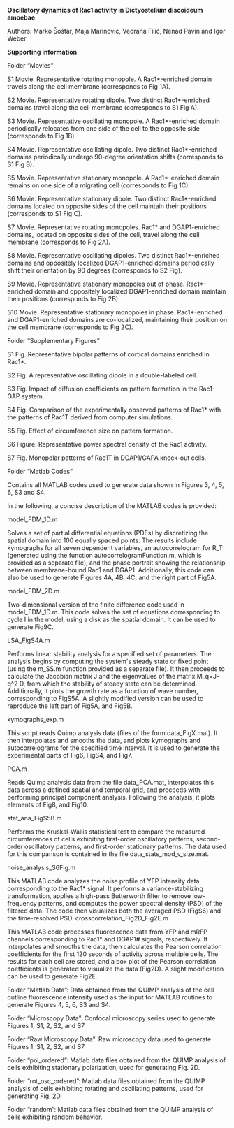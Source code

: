 **Oscillatory dynamics of Rac1 activity in Dictyostelium discoideum amoebae**

Authors: Marko Šoštar, Maja Marinović, Vedrana Filić, Nenad Pavin and Igor Weber

**Supporting information**

Folder “Movies”

S1 Movie. Representative rotating monopole. A Rac1*-enriched domain travels along the cell membrane (corresponds to Fig 1A).

S2 Movie. Representative rotating dipole. Two distinct Rac1*-enriched domains travel along the cell membrane (corresponds to S1 Fig A).

S3 Movie. Representative oscillating monopole. A Rac1*-enriched domain periodically relocates from one side of the cell to the opposite side (corresponds to Fig 1B).

S4 Movie. Representative oscillating dipole. Two distinct Rac1*-enriched domains periodically undergo 90-degree orientation shifts (corresponds to S1 Fig B).

S5 Movie. Representative stationary monopole. A Rac1*-enriched domain remains on one side of a migrating cell (corresponds to Fig 1C).

S6 Movie. Representative stationary dipole. Two distinct Rac1*-enriched domains located on opposite sides of the cell maintain their positions (corresponds to S1 Fig C).

S7 Movie. Representative rotating monopoles. Rac1* and DGAP1-enriched domains, located on opposite sides of the cell, travel along the cell membrane (corresponds to Fig 2A). 

S8 Movie. Representative oscillating dipoles. Two distinct Rac1*-enriched domains and oppositely localized DGAP1-enriched domains periodically shift their orientation by 90 degrees (corresponds to S2 Fig).

S9 Movie. Representative stationary monopoles out of phase. Rac1*-enriched domain and oppositely localized DGAP1-enriched domain maintain their positions (corresponds to Fig 2B).

S10 Movie. Representative stationary monopoles in phase. Rac1*-enriched and DGAP1-enriched domains are co-localized, maintaining their position on the cell membrane (corresponds to Fig 2C).



Folder “Supplementary Figures”

S1 Fig. Representative bipolar patterns of cortical domains enriched in Rac1*. 

S2 Fig. A representative oscillating dipole in a double-labeled cell.

S3 Fig. Impact of diffusion coefficients on pattern formation in the Rac1-GAP system.

S4 Fig. Comparison of the experimentally observed patterns of Rac1* with the patterns of Rac1T derived from computer simulations.

S5 Fig. Effect of circumference size on pattern formation.

S6 Figure. Representative power spectral density of the Rac1 activity.

S7 Fig. Monopolar patterns of Rac1T in DGAP1/GAPA knock-out cells. 


Folder “Matlab Codes” 

Contains all MATLAB codes used to generate data shown in Figures 3, 4, 5, 6, S3 and S4.

In the following, a concise description of the MATLAB codes is provided:

model_FDM_1D.m

Solves a set of partial differential equations (PDEs) by discretizing the spatial domain into 100 equally spaced points. The results include kymographs for all seven dependent variables, an autocorrelogram for R_T (generated using the function autocorrelogramFunction.m, which is provided as a separate file), and the phase portrait showing the relationship between membrane-bound Rac1 and DGAP1. Additionally, this code can also be used to generate Figures 4A, 4B, 4C, and the right part of Fig5A.

model_FDM_2D.m

Two-dimensional version of the finite difference code used in model_FDM_1D.m. This code solves the set of equations corresponding to cycle I in the model, using a disk as the spatial domain. It can be used to generate Fig9C.

LSA_FigS4A.m

Performs linear stability analysis for a specified set of parameters. The analysis begins by computing the system's steady state or fixed point (using the m_SS.m function provided as a separate file). It then proceeds to calculate the Jacobian matrix J and the eigenvalues of the matrix M_q=J-q^2 D, from which the stability of steady state can be determined. Additionally, it plots the growth rate as a function of wave number, corresponding to FigS5A. A slightly modified version can be used to reproduce the left part of Fig5A, and Fig5B.

kymographs_exp.m

This script reads Quimp analysis data (files of the form data_FigX.mat). It then interpolates and smooths the data, and plots kymographs and autocorrelograms for the specified time interval. It is used to generate the experimental parts of Fig6, FigS4, and Fig7.

PCA.m

Reads Quimp analysis data from the file data_PCA.mat, interpolates this data across a defined spatial and temporal grid, and proceeds with performing principal component analysis. Following the analysis, it plots elements of Fig8, and Fig10.

stat_ana_FigS5B.m

Performs the Kruskal-Wallis statistical test to compare the measured circumferences of cells exhibiting first-order oscillatory patterns, second-order oscillatory patterns, and first-order stationary patterns. The data used for this comparison is contained in the file data_stats_mod_v_size.mat.

noise_analysis_S6Fig.m

This MATLAB code analyzes the noise profile of YFP intensity data corresponding to the Rac1* signal. It performs a variance-stabilizing transformation, applies a high-pass Butterworth filter to remove low-frequency patterns, and computes the power spectral density (PSD) of the filtered data. The code then visualizes both the averaged PSD (FigS6) and the time-resolved PSD.
crosscorrelation_Fig2D_Fig2E.m

This MATLAB code processes fluorescence data from YFP and mRFP channels corresponding to Rac1* and DGAP1# signals, respectively. It interpolates and smooths the data, then calculates the Pearson correlation coefficients for the first 120 seconds of activity across multiple cells. The results for each cell are stored, and a box plot of the Pearson correlation coefficients is generated to visualize the data (Fig2D). A slight modification can be used to generate Fig2E.


Folder “Matlab Data”: Data obtained from the QUIMP analysis of the cell outline fluorescence intensity used as the input for MATLAB routines to generate Figures 4, 5, 6, S3 and S4.

Folder “Microscopy Data”: Confocal microscopy series used to generate Figures 1, S1, 2, S2, and S7

Folder “Raw Microscopy Data”: Raw microscopy data used to generate Figures 1, S1, 2, S2, and S7

Folder “pol_ordered”: Matlab data files obtained from the QUIMP analysis of cells exhibiting stationary polarization, used for generating Fig. 2D.

Folder “rot_osc_ordered”: Matlab data files obtained from the QUIMP analysis of cells exhibiting rotating and oscillating patterns, used for generating Fig. 2D.

Folder “random”: Matlab data files obtained from the QUIMP analysis of cells exhibiting random behavior.

